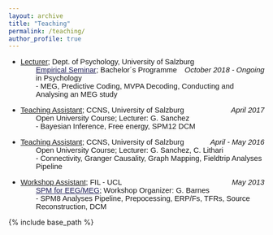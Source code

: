 ```yaml
---
layout: archive
title: "Teaching"
permalink: /teaching/
author_profile: true
---
```


<p class="MsoNormal"></p>
<ul>
<li><u><span style="font-size: 11.0pt; mso-bidi-font-size: 10.0pt; font-family: 'Calibri',sans-serif; mso-bidi-font-family: Calibri;" xml:lang="EN-GB" lang="EN-GB">Lecturer</span></u><span style="font-size: 11.0pt; mso-bidi-font-size: 10.0pt; font-family: 'Calibri',sans-serif; mso-bidi-font-family: Calibri;" xml:lang="EN-GB" lang="EN-GB">; Dept. of Psychology, University of Salzburg <span style="float: right;"><i style="mso-bidi-font-style: normal;">October 2018 - Ongoing</i></span></span> <br />
<div style="padding-left: 30px; font-size: 11.0pt; font-family: 'Calibri',sans-serif; mso-ascii-theme-font: minor-latin; mso-hansi-theme-font: minor-latin;" xml:lang="EN-GB" lang="EN-GB"> <a href="https://online.uni-salzburg.at/plus_online/wbLv.wbShowLVDetail?pStpSpNr=341416" target="_top" style="color:#212158;">Empirical Seminar</a>; Bachelor´s Programme in Psychology <br />-  MEG, Predictive Coding, MVPA Decoding, Conducting and Analysing an MEG study</div>
</li>
</ul>
<ul>
<li><u><span style="font-size: 11.0pt; mso-bidi-font-size: 10.0pt; font-family: 'Calibri',sans-serif; mso-bidi-font-family: Calibri;" xml:lang="EN-GB" lang="EN-GB">Teaching Assistant</span></u><span style="font-size: 11.0pt; mso-bidi-font-size: 10.0pt; font-family: 'Calibri',sans-serif; mso-bidi-font-family: Calibri;" xml:lang="EN-GB" lang="EN-GB">; CCNS, University of Salzburg <span style="float: right;"><i style="mso-bidi-font-style: normal;">April 2017</i></span></span> <br />
<div style="padding-left: 30px; font-size: 11.0pt; font-family: 'Calibri',sans-serif; mso-ascii-theme-font: minor-latin; mso-hansi-theme-font: minor-latin;" xml:lang="EN-GB" lang="EN-GB"> Open University Course; Lecturer: G. Sanchez <br />-  Bayesian Inference, Free energy, SPM12 DCM</div>
</li>
</ul>
<ul>
<li><u><span style="font-size: 11.0pt; mso-bidi-font-size: 10.0pt; font-family: 'Calibri',sans-serif; mso-bidi-font-family: Calibri;" xml:lang="EN-GB" lang="EN-GB">Teaching Assistant</span></u><span style="font-size: 11.0pt; mso-bidi-font-size: 10.0pt; font-family: 'Calibri',sans-serif; mso-bidi-font-family: Calibri;" xml:lang="EN-GB" lang="EN-GB">; CCNS, University of Salzburg <span style="float: right;"><i style="mso-bidi-font-style: normal;">April - May 2016</i></span></span> <br />
<div style="padding-left: 30px; font-size: 11.0pt; font-family: 'Calibri',sans-serif; mso-ascii-theme-font: minor-latin; mso-hansi-theme-font: minor-latin;" xml:lang="EN-GB" lang="EN-GB"> Open University Course; Lecturer: G. Sanchez, C. Lithari <br />-  Connectivity, Granger Causality, Graph Mapping, Fieldtrip Analyses Pipeline</div>
</li>
</ul>
<ul>
<li><u><span style="font-size: 11.0pt; mso-bidi-font-size: 10.0pt; font-family: 'Calibri',sans-serif; mso-bidi-font-family: Calibri;" xml:lang="EN-GB" lang="EN-GB">Workshop Assistant</span></u><span style="font-size: 11.0pt; mso-bidi-font-size: 10.0pt; font-family: 'Calibri',sans-serif; mso-bidi-font-family: Calibri;" xml:lang="EN-GB" lang="EN-GB">; FIL - UCL <span style="float: right;"><i style="mso-bidi-font-style: normal;">May 2013</i></span></span> <br />
<div style="padding-left: 30px; font-size: 11.0pt; font-family: 'Calibri',sans-serif; mso-ascii-theme-font: minor-latin; mso-hansi-theme-font: minor-latin;" xml:lang="EN-GB" lang="EN-GB"> <a href="https://www.fil.ion.ucl.ac.uk/spm/course/" target="_top"  style="color:#212158;">SPM for EEG/MEG</a>; Workshop Organizer: G. Barnes <br />-  SPM8 Analyses Pipeline, Prepocessing, ERP/Fs, TFRs, Source Reconstruction, DCM</div>
</li>
</ul>

{% include base_path %}


